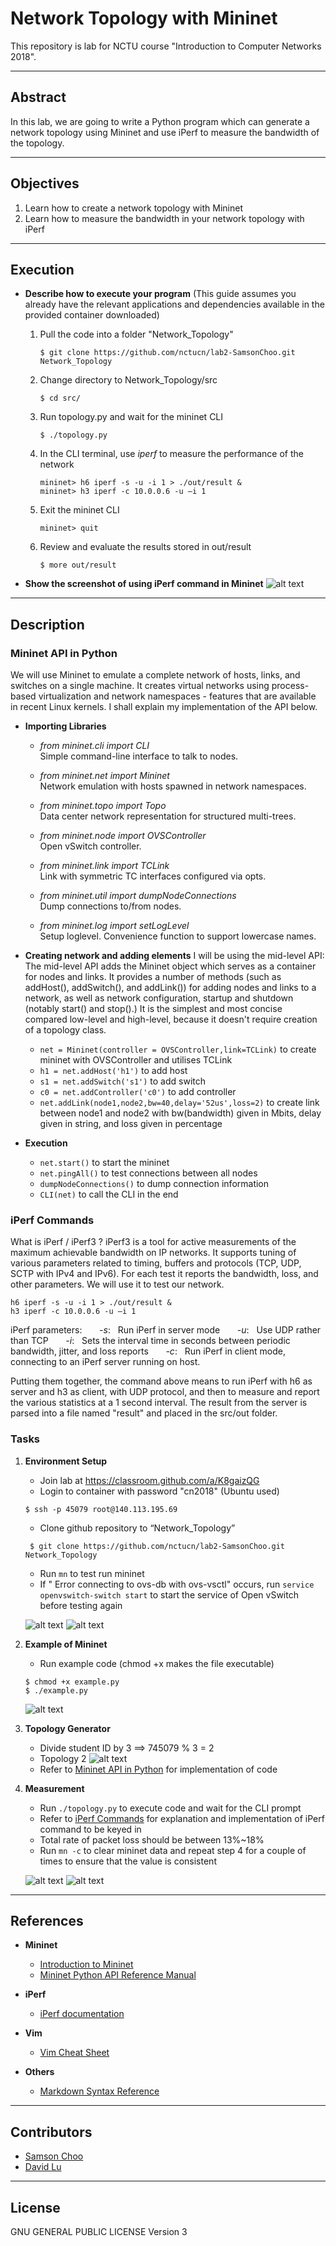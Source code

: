 # Network Topology with Mininet

This repository is lab for NCTU course "Introduction to Computer Networks 2018".

---
## Abstract

In this lab, we are going to write a Python program which can generate a network topology using Mininet and use iPerf to measure the bandwidth of the topology.

---
## Objectives

1. Learn how to create a network topology with Mininet
2. Learn how to measure the bandwidth in your network topology with iPerf

---
## Execution


* **Describe how to execute your program**
  (This guide assumes you already have the relevant applications and dependencies available in the provided container downloaded)

  1. Pull the code into a folder "Network_Topology"
        ```console
        $ git clone https://github.com/nctucn/lab2-SamsonChoo.git Network_Topology
        ```
  2. Change directory to Network_Topology/src
        ```console
        $ cd src/
        ```
  3. Run topology.py and wait for the mininet CLI
        ```console
        $ ./topology.py
        ```
  4. In the CLI terminal, use *iperf* to measure the performance of the network
        ```console
        mininet> h6 iperf -s -u -i 1 > ./out/result &
        mininet> h3 iperf -c 10.0.0.6 -u –i 1 
        ```
  5. Exit the mininet CLI
        ```console
        mininet> quit 
        ```
  6. Review and evaluate the results stored in out/result
        ```console
        $ more out/result
        ```
  
  
* **Show the screenshot of using iPerf command in Mininet**
![alt text](screenshots/iperf.png "iPerf command")

---
## Description

### Mininet API in Python
We will use Mininet to emulate a complete network of hosts, links, and switches on a single machine. It creates virtual networks using process-based virtualization and network namespaces - features that are available in recent Linux kernels. I shall explain my implementation of the API below.
* **Importing Libraries**

    * *from mininet.cli import CLI*  
    Simple command-line interface to talk to nodes.  
      
    * *from mininet.net import Mininet*  
    Network emulation with hosts spawned in network namespaces.  
          
    * *from mininet.topo import Topo*  
    Data center network representation for structured multi-trees.  
          
    * *from mininet.node import OVSController*  
    Open vSwitch controller.  
          
    * *from mininet.link import TCLink*  
    Link with symmetric TC interfaces configured via opts.  
          
    * *from mininet.util import dumpNodeConnections*  
    Dump connections to/from nodes.  
          
    * *from mininet.log import setLogLevel*  
    Setup loglevel. Convenience function to support lowercase names.  
          
* **Creating network and adding elements**
I will be using the mid-level API: The mid-level API adds the Mininet object which serves as a container for nodes and links. It provides a number of methods (such as addHost(), addSwitch(), and addLink()) for adding nodes and links to a network, as well as network configuration, startup and shutdown (notably start() and stop().) It is the simplest and most concise compared low-level and high-level, because it doesn't require creation of a topology class.
    * ```net = Mininet(controller = OVSController,link=TCLink)``` to create mininet with OVSController and utilises TCLink
    * ```h1 = net.addHost('h1')``` to add host
    * ```s1 = net.addSwitch('s1')``` to add switch
    * ```c0 = net.addController('c0')``` to add controller
    * ```net.addLink(node1,node2,bw=40,delay='52us',loss=2)``` to create link between node1 and node2 with bw(bandwidth) given in Mbits, delay given in string, and loss given in percentage 

* **Execution**
    * ```net.start()``` to start the mininet
    * ```net.pingAll()``` to test connections between all nodes
    * ```dumpNodeConnections()``` to dump connection information
    * ```CLI(net)``` to call the CLI in the end

### iPerf Commands
What is iPerf / iPerf3 ?
iPerf3 is a tool for active measurements of the maximum achievable bandwidth on IP networks. It supports tuning of various parameters related to timing, buffers and protocols (TCP, UDP, SCTP with IPv4 and IPv6). For each test it reports the bandwidth, loss, and other parameters. We will use it to test our network.

```console 
h6 iperf -s -u -i 1 > ./out/result &
h3 iperf -c 10.0.0.6 -u –i 1
```
iPerf parameters:
&nbsp;&nbsp;&nbsp;&nbsp;&nbsp;&nbsp;*-s*: &nbsp; Run iPerf in server mode
&nbsp;&nbsp;&nbsp;&nbsp;&nbsp;&nbsp;*-u*: &nbsp; Use UDP rather than TCP
&nbsp;&nbsp;&nbsp;&nbsp;&nbsp;&nbsp;*-i*: &nbsp; Sets the interval time in seconds between periodic bandwidth, jitter, and loss reports
&nbsp;&nbsp;&nbsp;&nbsp;&nbsp;&nbsp;*-c*: &nbsp; Run iPerf in client mode, connecting to an iPerf server running on host.

Putting them together, the command above means to run iPerf with h6 as server and h3 as client, with UDP protocol, and then to measure and report the various statistics at a 1 second interval. The result from the server is parsed into a file named "result" and placed in the src/out folder.
### Tasks

1. **Environment Setup**
    * Join lab at https://classroom.github.com/a/K8gaizQG
    * Login to container with password "cn2018" (Ubuntu used)
    ```console
    $ ssh -p 45079 root@140.113.195.69
    ```
    * Clone github repository to “Network_Topology”
    ```console
     $ git clone https://github.com/nctucn/lab2-SamsonChoo.git Network_Topology
    ```
    * Run ```mn``` to test run mininet
    * If " Error connecting to ovs-db with ovs-vsctl" occurs, run ```service openvswitch-switch start``` to start the service of Open vSwitch before testing again
    
    ![alt text](screenshots/setup1.png "initial setup")
    ![alt text](screenshots/setup2.png "mininet test")


2. **Example of Mininet**
    * Run example code (chmod +x makes the file executable)
    ```console
    $ chmod +x example.py
    $ ./example.py 
    ```
    ![alt text](screenshots/example.png "example.py")


3. **Topology Generator**
    * Divide student ID by 3 ==> 745079 % 3 = 2
    * Topology 2
    ![alt text](src/topo/topo2.png "topology 2")
    * Refer to [Mininet API in Python](#mininet-api-in-python) for implementation of code

4. **Measurement**
    * Run ```./topology.py``` to execute code and wait for the CLI prompt
    * Refer to [iPerf Commands](#iperf-commands) for explanation and implementation of iPerf command to be keyed in
    * Total rate of packet loss should be between 13%~18%
    * Run ```mn -c``` to clear mininet data and repeat step 4 for a couple of times to ensure that the value is consistent
    
    ![alt text](screenshots/measurement1.png "Measurement")
    ![alt text](screenshots/measurement2.png "Measurement")

---
## References
* **Mininet**
    * [Introduction to Mininet](https://github.com/mininet/mininet/wiki/Introduction-to-Mininet)
    * [Mininet Python API Reference Manual](http://mininet.org/api/annotated.html)

* **iPerf**
    * [iPerf documentation](https://iperf.fr/iperf-doc.php)

* **Vim**
    * [Vim Cheat Sheet](https://www.maketecheasier.com/vim-keyboard-shortcuts-cheatsheet/)

* **Others**
    * [Markdown Syntax Reference](https://github.com/adam-p/markdown-here/wiki/Markdown-Cheatsheet#images)


---
## Contributors


* [Samson Choo](https://github.com/SamsonChoo)
* [David Lu](https://github.com/yungshenglu)

---
## License

GNU GENERAL PUBLIC LICENSE Version 3

